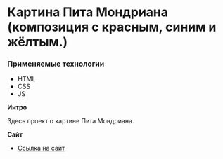 # Картина Пита Мондриана (композиция с красным, синим и жёлтым.)

### Применяемые технологии
* HTML
* CSS
* JS

**Интро**

Здесь проект о картине Пита Мондриана.

**Сайт**

* [Ссылка на сайт](https://aleksandrmenshchikov.github.io/picture_of_Piet_Mondrian/index.html)


